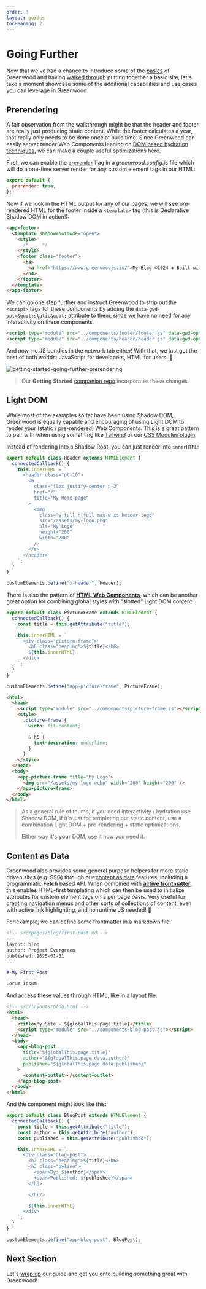 ```yaml
---
order: 3
layout: guides
tocHeading: 2
---
```


# Going Further

Now that we've had a chance to introduce some of the [basics](/guides/getting-started/key-concepts/) of Greenwood and having [walked through](/guides/getting-started/walkthrough/) putting together a basic site, let's take a moment showcase some of the additional capabilities and use cases you can leverage in Greenwood.

## Prerendering

A fair observation from the walkthrough might be that the header and footer are really just producing static content. While the footer calculates a year, that really only needs to be done once at build time. Since Greenwood can easily server render Web Components leaning on [DOM based hydration techniques](https://web.dev/articles/declarative-shadow-dom#component_hydration), we can make a couple useful optimizations here.

First, we can enable the [`prerender`](/docs/reference/configuration/#prerender) flag in a _greenwood.config.js_ file which will do a one-time server render for any custom element tags in our HTML:

```js
export default {
  prerender: true,
};
```

Now if we look in the HTML output for any of our pages, we will see pre-rendered HTML for the footer inside a `<template>` tag (this is Declarative Shadow DOM in action!):

```html
<app-footer>
  <template shadowrootmode="open">
    <style>
      /* ... */
    </style>
    <footer class="footer">
      <h4>
        <a href="https://www.greenwoodjs.io/">My Blog ©2024 ◈ Built with GreenwoodJS</a>
      </h4>
    </footer>
  </template>
</app-footer>
```

We can go one step further and instruct Greenwood to strip out the `<script>` tags for these components by adding the `data-gwd-opt=&quot;static&quot;` attribute to them, since we have no need for any interactivity on these components.

```html
<script type="module" src="../components/footer/footer.js" data-gwd-opt="static"></script>
<script type="module" src="../components/header/header.js" data-gwd-opt="static"></script>
```

And now, no JS bundles in the network tab either! With that, we just got the best of both worlds; JavaScript for developers, HTML for users. 💚

![getting-started-going-further-prerendering](/assets/guides/getting-started-going-further-prerendering.webp)

> Our **Getting Started** [companion repo](https://github.com/ProjectEvergreen/greenwood-getting-started) incorporates these changes.

## Light DOM

While most of the examples so far have been using Shadow DOM, Greenwood is equally capable and encouraging of using Light DOM to render your (static / pre-rendered) Web Components. This is a great pattern to pair with when using something like [Tailwind](/guides/ecosystem/tailwind/) or our [CSS Modules plugin](/docs/plugins/css-modules/).

Instead of rendering into a Shadow Root, you can just render into `innerHTML`:

```js
export default class Header extends HTMLElement {
  connectedCallback() {
    this.innerHTML = `
      <header class="pt-10">
        <a
          class="flex justify-center p-2"
          href="/"
          title="My Home page"
        >
          <img
            class="w-full h-full max-w-xs header-logo"
            src="/assets/my-logo.png"
            alt="My Logo"
            height="200"
            width="200"
          />
        </a>
      </header>
    `;
  }
}

customElements.define("x-header", Header);
```

There is also the pattern of [**HTML Web Components**](https://blog.jim-nielsen.com/2023/html-web-components/), which can be another great option for combining global styles with "slotted" Light DOM content.

```js
export default class PictureFrame extends HTMLElement {
  connectedCallback() {
    const title = this.getAttribute("title");

    this.innerHTML = `
      <div class="picture-frame">
        <h6 class="heading">${title}</h6>
        ${this.innerHTML}
      </div>
    `;
  }
}

customElements.define("app-picture-frame", PictureFrame);
```

```html
<html>
  <head>
    <script type="module" src="../components/picture-frame.js"></script>
    <style>
      .picture-frame {
        width: fit-content;

        & h6 {
          text-decoration: underline;
        }
      }
    </style>
  </head>
  <body>
    <app-picture-frame title="My Logo">
      <img src="/assets/my-logo.webp" width="200" height="200" />
    </app-picture-frame>
  </body>
</html>
```

> As a general rule of thumb, if you need interactivity / hydration use Shadow DOM, if it's just for templating out static content, use a combination Light DOM + pre-rendering + static optimizations.
>
> Either way it's **your** DOM, use it how you need it.

## Content as Data

Greenwood also provides some general purpose helpers for more static driven sites (e.g. SSG) through our [content as data](/docs/content-as-data/) features, including a programmatic **Fetch** based API. When combined with [**active frontmatter**](/docs/reference/configuration/), this enables HTML-first templating which can then be used to initialize attributes for custom element tags on a per page basis. Very useful for creating navigation menus and other sorts of collections of content, even with active link highlighting, and no runtime JS needed! 💯

For example, we can define some frontmatter in a markdown file:

<!-- prettier-ignore-start -->
```md
<!-- src/pages/blog/first-post.md -->
---
layout: blog
author: Project Evergreen
published: 2025-01-01
---

# My First Post

Lorum Ipsum
```
<!-- prettier-ignore-end -->

And access these values through HTML, like in a layout file:

```html
<!-- src/layouts/blog.html -->
<html>
  <head>
    <title>My Site - ${globalThis.page.title}</title>
    <script type="module" src="../components/blog-post.js"></script>
  </head>
  <body>
    <app-blog-post
      title="${globalThis.page.title}"
      author="${globalThis.page.data.author}"
      published="${globalThis.page.data.published}"
    >
      <content-outlet></content-outlet>
    </app-blog-post>
  </body>
</html>
```

And the component might look like this:

```js
export default class BlogPost extends HTMLElement {
  connectedCallback() {
    const title = this.getAttribute("title");
    const author = this.getAttribute("author");
    const published = this.getAttribute("published");

    this.innerHTML = `
      <div class="blog-post">
        <h2 class="heading">${title}</h6>
        <h3 class="byline">
          <span>By: ${author}</span>
          <span>Published: ${published}</span>
        </h3>

        </hr/>

        ${this.innerHTML}
      </div>
    `;
  }
}

customElements.define("app-blog-post", BlogPost);
```

## Next Section

Let's [wrap up](/guides/getting-started/next-steps/) our guide and get you onto building something great with Greenwood!
